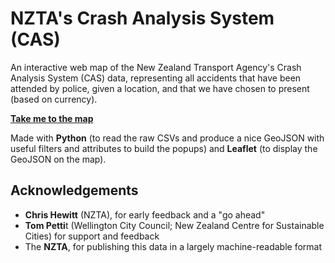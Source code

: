 NZTA's Crash Analysis System (CAS)
==================================

An interactive web map of the New Zealand Transport Agency's Crash Analysis System (CAS) data, representing all accidents that have been attended by police, given a location, and that we have chosen to present (based on currency).

[**Take me to the map**](http://www.nearimprov.com/national-crash-statistics/nzta-crash-analysis.html)

Made with **Python** (to read the raw CSVs and produce a nice GeoJSON with useful filters and attributes to build the popups) and **Leaflet** (to display the GeoJSON on the map).

Acknowledgements
----------------
* **Chris Hewitt** (NZTA), for early feedback and a "go ahead"
* **Tom Petti**t (Wellington City Council; New Zealand Centre for Sustainable Cities) for support and feedback
* The **NZTA**, for publishing this data in a largely machine-readable format
